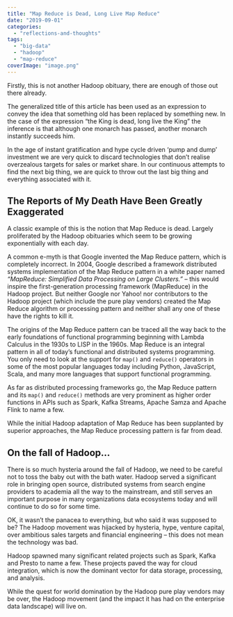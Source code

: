 ```yaml
---
title: "Map Reduce is Dead, Long Live Map Reduce"
date: "2019-09-01"
categories: 
  - "reflections-and-thoughts"
tags: 
  - "big-data"
  - "hadoop"
  - "map-reduce"
coverImage: "image.png"
---
```


Firstly, this is not another Hadoop obituary, there are enough of those out there already.

The generalized title of this article has been used as an expression to convey the idea that something old has been replaced by something new. In the case of the expression “the King is dead, long live the King” the inference is that although one monarch has passed, another monarch instantly succeeds him.

In the age of instant gratification and hype cycle driven ‘pump and dump’ investment we are very quick to discard technologies that don’t realise overzealous targets for sales or market share. In our continuous attempts to find the next big thing, we are quick to throw out the last big thing and everything associated with it.

## The Reports of My Death Have Been Greatly Exaggerated

A classic example of this is the notion that Map Reduce is dead. Largely proliferated by the Hadoop obituaries which seem to be growing exponentially with each day.

A common e-myth is that Google invented the Map Reduce pattern, which is completely incorrect. In 2004, Google described a framework distributed systems implementation of the Map Reduce pattern in a white paper named _“MapReduce: Simplified Data Processing on Large Clusters.”_ – this would inspire the first-generation processing framework (MapReduce) in the Hadoop project. But neither Google nor Yahoo! nor contributors to the Hadoop project (which include the pure play vendors) created the Map Reduce algorithm or processing pattern and neither shall any one of these have the rights to kill it.

The origins of the Map Reduce pattern can be traced all the way back to the early foundations of functional programming beginning with Lambda Calculus in the 1930s to LISP in the 1960s. Map Reduce is an integral pattern in all of today’s functional and distributed systems programming. You only need to look at the support for `map()` and `reduce()` operators in some of the most popular languages today including Python, JavaScript, Scala, and many more languages that support functional programming.

As far as distributed processing frameworks go, the Map Reduce pattern and its `map()` and `reduce()` methods are very prominent as higher order functions in APIs such as Spark, Kafka Streams, Apache Samza and Apache Flink to name a few.

While the initial Hadoop adaptation of Map Reduce has been supplanted by superior approaches, the Map Reduce processing pattern is far from dead.

## On the fall of Hadoop...

There is so much hysteria around the fall of Hadoop, we need to be careful not to toss the baby out with the bath water. Hadoop served a significant role in bringing open source, distributed systems from search engine providers to academia all the way to the mainstream, and still serves an important purpose in many organizations data ecosystems today and will continue to do so for some time.

OK, it wasn’t the panacea to everything, but who said it was supposed to be? The Hadoop movement was hijacked by hysteria, hype, venture capital, over ambitious sales targets and financial engineering – this does not mean the technology was bad.

Hadoop spawned many significant related projects such as Spark, Kafka and Presto to name a few. These projects paved the way for cloud integration, which is now the dominant vector for data storage, processing, and analysis.

While the quest for world domination by the Hadoop pure play vendors may be over, the Hadoop movement (and the impact it has had on the enterprise data landscape) will live on.
